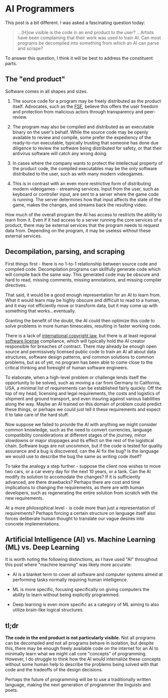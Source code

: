 # AI Programmers

This post is a bit different. I was asked a fascinating question today:
> ...[H]ow visible is the code in an end product to the user? ...Artists have been complaining that their work was used to train AI. Can most programs be decompiled into something from which an AI can parse and scrape?

To answer this question, I think it will be best to address the constituent parts.

## The "end product"
Software comes in all shapes and sizes. 

1. The source code for a program may be freely distributed as the product itself. Advocates, such as the [FSF](https://www.fsf.org/), believe this offers the user freedom and protection from malicious actors through transparency and peer-review.

2. The program may also be compiled and distributed as an executable binary on the user's behalf. While the source code may be openly available to review and compile, some prefer the expediency of the ready-to-run executable, typically trusting that someone has done due diligence to review the software being distributed for safety, or that their antivirus software will catch any wrong doing.

3. In cases where the company wants to protect the intellectual property of the product code, the compiled executables may be the only software distributed to the user, such as with many modern videogames. 

4. This is in contrast with an even more restrictive form of distributing modern videogames - streaming services. Input from the user, such as keyboard or controller input, are sent to a server where the game code is running. The server determines how that input affects the state of the game, makes the changes, and streams back the resulting video. 

How much of the overall program the AI has access to restricts the ability to learn from it. Even if it had access to a server running the core services of a product, there may be external services that the program needs to request data from. Depending on the program, it may be useless without these external services.

## Decompilation, parsing, and scraping
First things first - there is no 1-to-1 relationship between source code and compiled code. Decompilation programs can skillfully generate code which will compile back the same way. This generated code may be obscure and hard to read, missing comments, missing annotations, and missing compiler directives.

That said, it would be a good enough representation for an AI to learn from. What it would learn may be highly obscure and difficult to read to a human, and it may not efficiently move or transform data, but it may come up with something that works...eventually.

Granting the benefit of the doubt, the AI could then optimize this code to solve problems in more human timescales, resulting in faster working code. 

There is a lack of [international copyright law](https://guides.library.upenn.edu/copyright/international), but there is at least regional [software license](https://en.wikipedia.org/wiki/Software_license) compliance, which will typically hold the AI creator responsible for breaches of contract. There may already be enough open source and permissively licensed public code to train an AI all about data structures, software design patterns, and common solutions to common problems, but as of yet, no program has been able to come close to the critical thinking and foresight of human software engineers. 

To elaborate, when a high-level problem or challenge lends itself the opportunity to be solved, such as moving a car from Germany to California, USA, a minimal list of requirements can be established fairly quickly. Off the top of my head, licensing and legal requirements, the costs and logistics of shipment and ground transport, and even insuring against various liabilities along the way. Maybe an AI trained on this domain of problem could predict these things, or perhaps we could just tell it these requirements and expect it to take care of the hard stuff. 

Now suppose we failed to provide the AI with anything we might consider common knowledge, such as the need to convert currencies, language compatibility considerations at different stages of the journey, minor slowdowns or major stoppages and its effect on the rest of the logistical chain. Software bugs are not uncommon, but if the code is tested for quality assurance and a bug is discovered, can the AI fix the bug? Is the language we would use to describe the bug the same as writing code itself?

To take the analogy a step further - suppose the client now wishes to move two cars, or a car every day for the next 10 years, or a tank. Can the AI modify its solution to accomodate the changes? If it is sufficiently advanced, are there drawbacks? Perhaps there are cost and time implications to changing the requirements, as there are with human developers, such as regenerating the entire solution from scratch with the new requirements.

At a more philosophical level - is code more than just a representation of requirements? Perhaps forcing a certain structure on language itself also forces deliberate human thought to translate our vague desires into concrete implementations.

## Artificial Intelligence (AI) vs. Machine Learning (ML) vs. Deep Learning
It is worth noting the following distinctions, as I have used "AI" throughout this post where "machine learning" was likely more accurate:

- AI is a blanket term to cover all software and computer systems aimed at performing tasks normally requiring human intelligence.

- ML is more specific, focusing specifically on giving computers the ability to learn without being explicitly programmed. 

- Deep learning is even more specific as a category of ML aiming to also utilize brain-like logical structures.

## tl;dr
**The code in the end product is not particularly visible.** Not all programs can be decompiled and not all programs behave in isolation, but despite this, there may be enough freely available code on the internet for an AI to minimally learn what we might call core "concepts" of programming. However, I do struggle to think how the AI would internalize these concepts without some human help to describe the problems being solved with that code and the tradeoffs of the design decisions.

Perhaps the future of programming will be to use a traditionally written language, making the next generation of programmer the linguists and poets.
